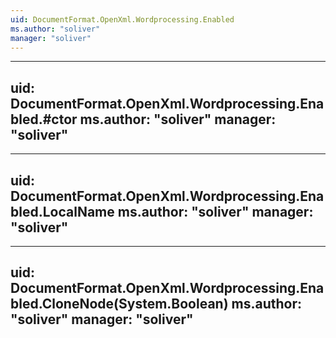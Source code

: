 ```yaml
---
uid: DocumentFormat.OpenXml.Wordprocessing.Enabled
ms.author: "soliver"
manager: "soliver"
---
```


---
uid: DocumentFormat.OpenXml.Wordprocessing.Enabled.#ctor
ms.author: "soliver"
manager: "soliver"
---

---
uid: DocumentFormat.OpenXml.Wordprocessing.Enabled.LocalName
ms.author: "soliver"
manager: "soliver"
---

---
uid: DocumentFormat.OpenXml.Wordprocessing.Enabled.CloneNode(System.Boolean)
ms.author: "soliver"
manager: "soliver"
---
